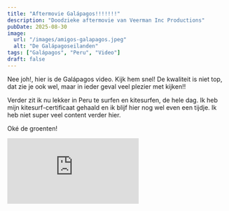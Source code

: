 ```yaml
---
title: "Aftermovie Galápagos!!!!!!!"
description: "Doodzieke aftermovie van Veerman Inc Productions"
pubDate: 2025-08-30
image:
  url: "/images/amigos-galapagos.jpeg"
  alt: "De Galápagoseilanden"
tags: ["Galápagos", "Peru", "Video"]
draft: false
---
```


Nee joh!, hier is de Galápagos video. Kijk hem snel! De kwaliteit is niet top, dat zie je ook wel, maar in ieder geval veel plezier met kijken!!

Verder zit ik nu lekker in Peru te surfen en kitesurfen, de hele dag. Ik heb mijn kitesurf-certificaat gehaald en ik blijf hier nog wel even een tijdje. Ik heb niet super veel content verder hier.

Oké de groenten!

<div class="video-responsive">
  <iframe
    src="https://www.youtube.com/embed/R63EgmTWivM"
    title="Aftermovie Galápagos"
    frameborder="0"
    allow="accelerometer; autoplay; clipboard-write; encrypted-media; gyroscope; picture-in-picture"
    allowfullscreen>
  </iframe>
</div>
